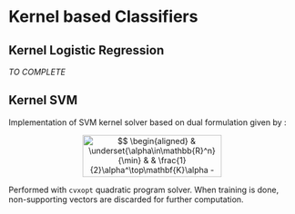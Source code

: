 # Kernel based Classifiers

## Kernel Logistic Regression

_TO COMPLETE_


## Kernel SVM

Implementation of SVM kernel solver based on dual formulation given by :

<p align="center"><img alt="$$&#10;\begin{aligned}&#10;  &amp; \underset{\alpha\in\mathbb{R}^n}{\min}&#10;  &amp; &amp; \frac{1}{2}\alpha^\top\mathbf{K}\alpha - y^\top\alpha\\&#10;  &amp; \text{s.t.}&#10;  &amp; &amp; 0 \leq y_i\alpha_i\leq \frac{1}{2\lambda n} \enspace \forall i\in[\![1,n]\!]&#10;\end{aligned}&#10;$$" src="https://rawgit.com/shahineb/kernel_challenge/None/../../docs/svg//188bef82edb59df5b9234f60942a41c2.png?invert_in_darkmode" align="middle" width="244.69352984999998pt" height="74.46104654999999pt"/></p>

Performed with `cvxopt` quadratic program solver. When training is done, non-supporting vectors are discarded for further computation.
